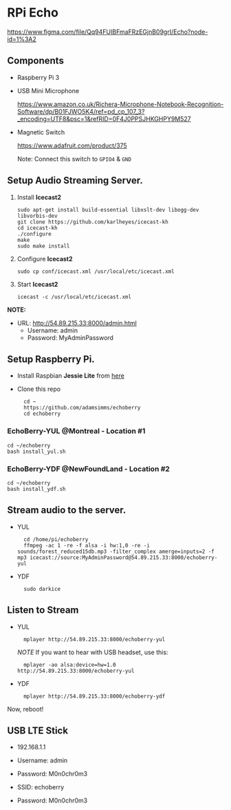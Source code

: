 # RPi Echo

https://www.figma.com/file/Qq94FUIBFmaFRzEGjnB09grI/Echo?node-id=1%3A2


## Components

- Raspberry Pi 3

- USB Mini Microphone
    
    https://www.amazon.co.uk/Richera-Microphone-Notebook-Recognition-Software/dp/B01FJWO5K4/ref=pd_cp_107_3?_encoding=UTF8&psc=1&refRID=0F4J0PPSJHKGHPY9M527

- Magnetic Switch
    
    https://www.adafruit.com/product/375
    
    Note: Connect this switch to `GPIO4` & `GND`

## Setup Audio Streaming Server.

1. Install **Icecast2**

       sudo apt-get install build-essential libxslt-dev libogg-dev libvorbis-dev
       git clone https://github.com/karlheyes/icecast-kh
       cd icecast-kh
       ./configure
       make
       sudo make install

2. Configure **Icecast2**
   
       sudo cp conf/icecast.xml /usr/local/etc/icecast.xml

3. Start **Icecast2**

       icecast -c /usr/local/etc/icecast.xml

**NOTE:** 

- URL: http://54.89.215.33:8000/admin.html
    * Username: admin
    * Password: MyAdminPassword


## Setup Raspberry Pi.

- Install Raspbian **Jessie Lite** from [here](http://downloads.raspberrypi.org/raspbian_lite/images/raspbian_lite-2017-07-05/2017-07-05-raspbian-jessie-lite.zip)

- Clone this repo
    
        cd ~
        https://github.com/adamsimms/echoberry
        cd echoberry

### EchoBerry-YUL @Montreal - Location #1
    
    cd ~/echoberry
    bash install_yul.sh

### EchoBerry-YDF @NewFoundLand - Location #2
        
    cd ~/echoberry
    bash install_ydf.sh

## Stream audio to the server.

- YUL
        
        cd /home/pi/echoberry
        ffmpeg -ac 1 -re -f alsa -i hw:1,0 -re -i sounds/forest_reduced15db.mp3 -filter_complex amerge=inputs=2 -f mp3 icecast://source:MyAdminPassword@54.89.215.33:8000/echoberry-yul

- YDF
        
        sudo darkice


## Listen to Stream

- YUL
    
        mplayer http://54.89.215.33:8000/echoberry-yul
    
    *NOTE* If you want to hear with USB headset, use this:
        
        mplayer -ao alsa:device=hw=1.0 http://54.89.215.33:8000/echoberry-yul

- YDF
    
        mplayer http://54.89.215.33:8000/echoberry-ydf

Now, reboot!

## USB LTE Stick
- 192.168.1.1
- Username: admin
- Password: M0n0chr0m3

- SSID: echoberry
- Password: M0n0chr0m3

